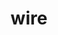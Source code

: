 ---
category: 4-letters
denotation: null
name: wire
reference_link: https://www.etymonline.com/word/wire
root_language: null
root_name: null
title: wire
type: free
word_sums:
- respelling: wire
  sum: 'Wire + '
---